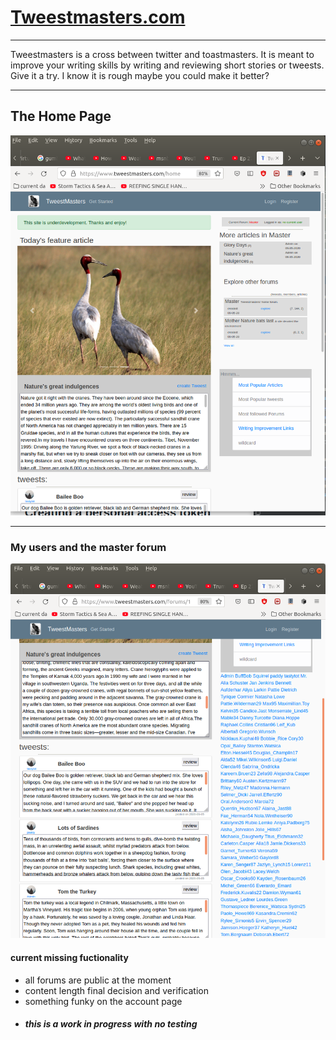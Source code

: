 <h1><a href="https://www.tweestmasters.com/">Tweestmasters.com</a></h1>
<hr>

Tweestmasters is a cross between twitter and toastmasters. It is meant to improve your writing skills by writing and reviewing short stories or tweests. Give it a try. I know it is rough maybe you could make it better?

<hr>

<h2> The Home Page</h2>
<img src="Screenshot.png">

<hr>

<h3> My users and the master forum</h3>
  
  
<img src="Screenshot2.png">

<h4>current missing fuctionality</h4>
<ul>
  <li>all forums are public at the moment</li>
  <li>content length final decision and verification</li>
  <li>something funky on the account page</li>
  <li><h5>this is a work in progress with no testing</h5></li>
</ul>

